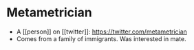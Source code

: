 # Metametrician
- A [[person]] on [[twitter]]: https://twitter.com/metametrician
- Comes from a family of immigrants. Was interested in mate.
